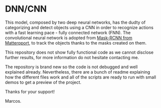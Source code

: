 # DNN/CNN
 
This model, composed by two deep neural networks, has the dudty of categorizing and detect objects using a CNN in order to recognize actions with a fast learning pace - fully connected network (FNN). The convolutional neural network is adopted from [Mask-RCNN from Matterpport](https://github.com/matterport/Mask_RCNN), to track the objects thanks to the masks created on them.

This repository does not show fully functional code as we cannot disclose further results, for more information do not hesitate contacting me.

The repository is brand new so the code is not debugged and well explained already. Nevertheless, there are a bunch of readme explaining how the different files work and all of the scripts are ready to run with small demos to get a preview of the project.

Thanks for your support!

Marcos.
